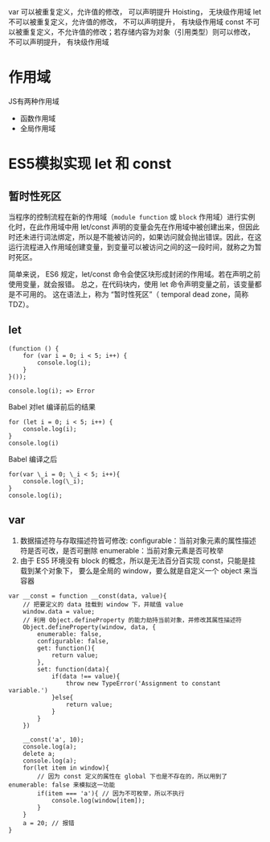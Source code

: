 var 可以被重复定义，允许值的修改， 可以声明提升 Hoisting， 无块级作用域
let 不可以被重复定义，允许值的修改， 不可以声明提升， 有块级作用域
const 不可以被重复定义，不允许值的修改；若存储内容为对象（引用类型）则可以修改， 不可以声明提升， 有块级作用域

# 作用域
JS有两种作用域
- 函数作用域
- 全局作用域

# ES5模拟实现 let 和 const
## 暂时性死区

当程序的控制流程在新的作用域（```module function``` 或 ```block``` 作用域）进行实例化时，在此作用域中用 let/const 声明的变量会先在作用域中被创建出来，但因此时还未进行词法绑定，所以是不能被访问的，如果访问就会抛出错误。因此，在这运行流程进入作用域创建变量，到变量可以被访问之间的这一段时间，就称之为暂时死区。

简单来说，
ES6 规定，let/const 命令会使区块形成封闭的作用域。若在声明之前使用变量，就会报错。
总之，在代码块内，使用 let 命令声明变量之前，该变量都是不可用的。
这在语法上，称为 “暂时性死区”（ temporal dead zone，简称 TDZ）。

## let
```
(function () {
    for (var i = 0; i < 5; i++) {
        console.log(i);
    }
}());

console.log(i); => Error
```
Babel 对let 编译前后的结果
```
for (let i = 0; i < 5; i++) {
    console.log(i);
}
console.log(i)
```
Babel 编译之后
```
for(var \_i = 0; \_i < 5; i++){
    console.log(\_i);
}
console.log(i);
```
## var

1. 数据描述符与存取描述符皆可修改:
configurable：当前对象元素的属性描述符是否可改，是否可删除
enumerable：当前对象元素是否可枚举
2. 由于 ES5 环境没有 block 的概念，所以是无法百分百实现 const，只能是挂载到某个对象下，
要么是全局的 window，要么就是自定义一个 object 来当容器

```
var __const = function __const(data, value){
    // 把要定义的 data 挂载到 window 下，并赋值 value
    window.data = value;
    // 利用 Object.defineProperty 的能力劫持当前对象，并修改其属性描述符
    Object.defineProperty(window, data, {
        enumerable: false,
        configurable: false,
        get: function(){
            return value;
        },
        set: function(data){
            if(data !== value){
                throw new TypeError('Assignment to constant variable.')
            }else{
                return value;
            }
        }
    })

    __const('a', 10);
    console.log(a);
    delete a;
    console.log(a);
    for(let item in window){
        // 因为 const 定义的属性在 global 下也是不存在的，所以用到了 enumerable: false 来模拟这一功能
        if(item === 'a'){ // 因为不可枚举，所以不执行
            console.log(window[item]);
        }
    }
    a = 20; // 报错
} 
```
